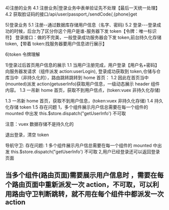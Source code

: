 4)注册的业务
4.1 注册业务|登录业务中表单验证先不处理【最后一天统一处理】
4.2 获取脸证码的接口/api/user/passport,/sendCode/,{phone}get

5)登录业务
5.1 注册--通过数据库存储用户信息（名字、密码)
5.2 登录---登录成功的时候，后台为了区分你这个用户是谁-服务器下发 token【令牌：唯一标识符】
登录接口：做的不完美，一般登录成功服务器会下发 token,前台持久化存储 token,【带着 token:找服务器要用户信息进行展示】

6)token 令牌理解

1)登录过后首页用户信息的展示
1.1 当用户注册完成，用户登录【用户名+密码】向服务器发请求（组件派发 action:userLogin),
登录成功获取到 token,仓储与仓库当中（非持久化的），路由跳转跳转到 home 首页：
1.2 因此在首页当中(mounted)派发 action(getuserInfo)获取用户信息，一级动态展示 header 组件内容。
1.3 一吊新 home 首页，获取不到用户信点，(token:vuex 非持久化存储)

1.3 一吊新 home 首页，获取不到用户信息，(token:vuex 非持久化存储)
1.4 持久化存储 token
1.5 存在问题 1，多个组件展示月户信总需要在每一个组件的 mounted 中出发 this.$store.dispatch("getUserInfo') 不可取

注意：vuex 数据存储不是持久化的

退出登录，清空 token

导航守卫:
存在问题: 1 多个组件展示月户信总需要在每一个组件的 mounted 中出发 this.$store.dispatch("getUserInfo') 不可取
2,用户已经登录还可以返回登录页面

## 当多个组件(路由页面)需要展示用户信息时 ，需要在每个路由页面中重新派发一次 action，不可取，可以利用路由守卫判断跳转，就不用在每个组件中都派发一次 action
